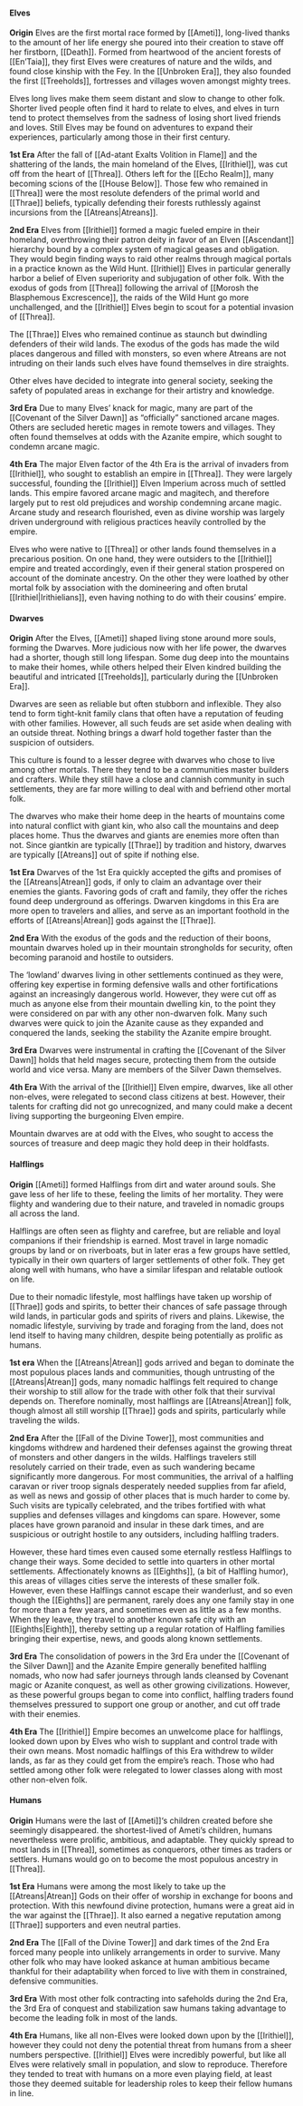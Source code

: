 #### Elves
**Origin**
Elves are the first mortal race formed by [[Ameti]], long-lived thanks to the amount of her life energy she poured into their creation to stave off her firstborn, [[Death]]. Formed from heartwood of the ancient forests of [[En’Taia]], they first Elves were creatures of nature and the wilds, and found close kinship with the Fey. In the [[Unbroken Era]], they also founded the first [[Treeholds]], fortresses and villages woven amongst mighty trees.

Elves long lives make them seem distant and slow to change to other folk. Shorter lived people often find it hard to relate to elves, and elves in turn tend to protect themselves from the sadness of losing short lived friends and loves. Still Elves may be found on adventures to expand their experiences, particularly among those in their first century.

**1st Era**
After the fall of [[Ad-atant Exalts Volition in Flame]] and the shattering of the lands, the main homeland of the Elves, [[Irithiel]], was cut off from the heart of [[Threa]]. Others left for the [[Echo Realm]], many becoming scions of the [[House Below]]. Those few who remained in [[Threa]] were the most resolute defenders of the primal world and [[Thrae]] beliefs, typically defending their forests ruthlessly against incursions from the [[Atreans|Atreans]].

**2nd Era**
Elves from [[Irithiel]] formed a magic fueled empire in their homeland, overthrowing their patron deity in favor of an Elven [[Ascendant]] hierarchy bound by a complex system of magical geases and obligation. They would begin finding ways to raid other realms through magical portals in a practice known as the Wild Hunt. [[Irithiel]] Elves in particular generally harbor a belief of Elven superiority and subjugation of other folk. With the exodus of gods from [[Threa]] following the arrival of [[Morosh the Blasphemous Excrescence]], the raids of the Wild Hunt go more unchallenged, and the [[Irithiel]] Elves begin to scout for a potential invasion of [[Threa]].

The [[Thrae]] Elves who remained continue as staunch but dwindling defenders of their wild lands. The exodus of the gods has made the wild places dangerous and filled with monsters, so even where Atreans are not intruding on their lands such elves have found themselves in dire straights.

Other elves have decided to integrate into general society, seeking the safety of populated areas in exchange for their artistry and knowledge. 

**3rd Era**
Due to many Elves’ knack for magic, many are part of the [[Covenant of the Silver Dawn]] as “officially” sanctioned arcane mages. Others are secluded heretic mages in remote towers and villages. They often found themselves at odds with the Azanite empire, which sought to condemn arcane magic. 

**4th Era**
The major Elven factor of the 4th Era is the arrival of invaders from [[Irithiel]], who sought to establish an empire in [[Threa]]. They were largely successful, founding the [[Irithiel]] Elven Imperium across much of settled lands. This empire favored arcane magic and magitech, and therefore largely put to rest old prejudices and worship condemning arcane magic. Arcane study and research flourished, even as divine worship was largely driven underground with religious practices heavily controlled by the empire.

Elves who were native to [[Threa]] or other lands found themselves in a precarious position. On one hand, they were outsiders to the [[Irithiel]] empire and treated accordingly, even if their general station prospered on account of the dominate ancestry. On the other they were loathed by other mortal folk by association with the domineering and often brutal [[Irithiel|Irithielians]], even having nothing to do with their cousins’ empire. 


#### Dwarves
**Origin**
After the Elves, [[Ameti]] shaped living stone around more souls, forming the Dwarves. More judicious now with her life power, the dwarves had a shorter, though still long lifespan. Some dug deep into the mountains to make their homes, while others helped their Elven kindred building the beautiful and intricated [[Treeholds]], particularly during the [[Unbroken Era]]. 

Dwarves are seen as reliable but often stubborn and inflexible. They also tend to form tight-knit family clans that often have a reputation of feuding with other families. However, all such feuds are set aside when dealing with an outside threat. Nothing brings a dwarf hold together faster than the suspicion of outsiders. 

This culture is found to a lesser degree with dwarves who chose to live among other mortals. There they tend to be a communities master builders and crafters. While they still have a close and clannish community in such settlements, they are far more willing to deal with and befriend other mortal folk.

The dwarves who make their home deep in the hearts of mountains come into natural conflict with giant kin, who also call the mountains and deep places home. Thus the dwarves and giants are enemies more often than not. Since giantkin are typically [[Thrae]] by tradition and history, dwarves are typically [[Atreans]] out of spite if nothing else.

**1st Era**
Dwarves of the 1st Era quickly accepted the gifts and promises of the [[Atreans|Atrean]] gods, if only to claim an advantage over their enemies the giants. Favoring gods of craft and family, they offer the riches found deep underground as offerings. Dwarven kingdoms in this Era are more open to travelers and allies, and serve as an important foothold in the efforts of [[Atreans|Atrean]] gods against the [[Thrae]]. 

**2nd Era**
With the exodus of the gods and the reduction of their boons, mountain dwarves holed up in their mountain strongholds for security, often becoming paranoid and hostile to outsiders. 

The ‘lowland’ dwarves living in other settlements continued as they were, offering key expertise in forming defensive walls and other fortifications against an increasingly dangerous world. However, they were cut off as much as anyone else from their mountain dwelling kin, to the point they were considered on par with any other non-dwarven folk. Many such dwarves were quick to join the Azanite cause as they expanded and conquered the lands, seeking the stability the Azanite empire brought.

**3rd Era**
Dwarves were instrumental in crafting the [[Covenant of the Silver Dawn]] holds that held mages secure, protecting them from the outside world and vice versa. Many are members of the Silver Dawn themselves.

**4th Era**
With the arrival of the [[Irithiel]] Elven empire, dwarves, like all other non-elves, were relegated to second class citizens at best. However, their talents for crafting did not go unrecognized, and many could make a decent living supporting the burgeoning Elven empire.

Mountain dwarves are at odd with the Elves, who sought to access the sources of treasure and deep magic they hold deep in their holdfasts. 

#### Halflings
**Origin**
[[Ameti]] formed Halflings from dirt and water around souls. She gave less of her life to these, feeling the limits of her mortality. They were flighty and wandering due to their nature, and traveled in nomadic groups all across the land.

Halflings are often seen as flighty and carefree, but are reliable and loyal companions if their friendship is earned. Most travel in large nomadic groups by land or on riverboats, but in later eras a few groups have settled, typically in their own quarters of larger settlements of other folk. They get along well with humans, who have a similar lifespan and relatable outlook on life. 

Due to their nomadic lifestyle, most halflings have taken up worship of [[Thrae]] gods and spirits, to better their chances of safe passage through wild lands, in particular gods and spirits of rivers and plains. Likewise, the nomadic lifestyle, surviving by trade and foraging from the land, does not lend itself to having many children, despite being potentially as prolific as humans. 

**1st era**
When the [[Atreans|Atrean]] gods arrived and began to dominate the most populous places lands and communities, though untrusting of the [[Atreans|Atrean]] gods, many nomadic halflings felt required to change their worship to still allow for the trade with other folk that their survival depends on. Therefore nominally, most halflings are [[Atreans|Atrean]] folk, though almost all still worship [[Thrae]] gods and spirits, particularly while traveling the wilds. 

**2nd Era**
After the [[Fall of the Divine Tower]], most communities and kingdoms withdrew and hardened their defenses against the growing threat of monsters and other dangers in the wilds. Halflings travelers still resolutely carried on their trade, even as such wandering became significantly more dangerous. For most communities, the arrival of a halfling caravan or river troop signals desperately needed supplies from far afield, as well as news and gossip of other places that is much harder to come by. Such visits are typically celebrated, and the tribes fortified with what supplies and defenses villages and kingdoms can spare. However, some places have grown paranoid and insular in these dark times, and are suspicious or outright hostile to any outsiders, including halfling traders. 

However, these hard times even caused some eternally restless Halflings to change their ways. Some decided to settle into quarters in other mortal settlements. Affectionately knowns as [[Eighths]], (a bit of Halfling humor), this areas of villages cities serve the interests of these smaller folk. However, even these Halflings cannot escape their wanderlust, and so even though the [[Eighths]] are permanent, rarely does any one family stay in one for more than a few years, and sometimes even as little as a few months. When they leave, they travel to another known safe city with an [[Eighths|Eighth]], thereby setting up a regular rotation of Halfling families bringing their expertise, news, and goods along known settlements.

**3rd Era**
The consolidation of powers in the 3rd Era under the [[Covenant of the Silver Dawn]] and the Azanite Empire generally benefited halfling nomads, who now had safer journeys through lands cleansed by Covenant magic or Azanite conquest, as well as other growing civilizations. However, as these powerful groups began to come into conflict, halfling traders found themselves pressured to support one group or another, and cut off trade with their enemies. 

**4th Era**
The [[Irithiel]] Empire becomes an unwelcome place for halflings, looked down upon by Elves who wish to supplant and control trade with their own means. Most nomadic halflings of this Era withdrew to wilder lands, as far as they could get from the empire’s reach. Those who had settled among other folk were relegated to lower classes along with most other non-elven folk.

#### Humans
**Origin**
Humans were the last of [[Ameti]]‘s children created before she seemingly disappeared. the shortest-lived of Ameti’s children, humans nevertheless were prolific, ambitious, and adaptable. They quickly spread to most lands in [[Threa]], sometimes as conquerors, other times as traders or settlers. Humans would go on to  become the most populous ancestry in [[Threa]].

**1st Era**
Humans were among the most likely to take up the [[Atreans|Atrean]] Gods on their offer of worship in exchange for boons and protection. With this newfound divine protection, humans were a great aid in the war against the [[Thrae]]. It also earned a negative reputation among [[Thrae]] supporters and even neutral parties.

**2nd Era**
The [[Fall of the Divine Tower]] and dark times of the 2nd Era forced many people into unlikely arrangements in order to survive. Many other folk who may have looked askance at human ambitious became thankful for their adaptability when forced to live with them in constrained, defensive communities.

**3rd Era**
With most other folk contracting into safeholds during the 2nd Era, the 3rd Era of conquest and stabilization saw humans taking advantage to become the leading folk in most of the lands. 

**4th Era**
Humans, like all non-Elves were looked down upon by the [[Irithiel]], however they could not deny the potential threat from humans from a sheer numbers perspective. [[Irithiel]] Elves were incredibly powerful, but like all Elves were relatively small in population, and slow to reproduce. Therefore they tended to treat with humans on a more even playing field, at least those they deemed suitable for leadership roles to keep their fellow humans in line. 
